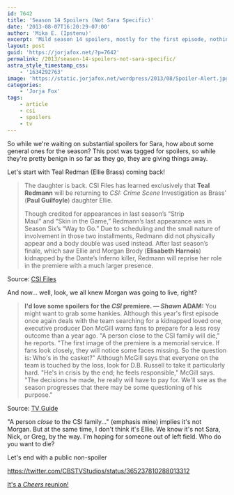 ```yaml
---
id: 7642
title: 'Season 14 Spoilers (Not Sara Specific)'
date: '2013-08-07T16:20:29-07:00'
author: 'Mika E. (Ipstenu)'
excerpt: 'Mild season 14 spoilers, mostly for the first episode, nothing Sara specific.'
layout: post
guid: 'https://jorjafox.net/?p=7642'
permalink: /2013/season-14-spoilers-not-sara-specific/
astra_style_timestamp_css:
    - '1634292763'
image: 'https://static.jorjafox.net/wordpress/2013/08/Spoiler-Alert.jpg'
categories:
    - 'Jorja Fox'
tags:
    - article
    - csi
    - spoilers
    - tv
---
```


So while we're waiting on substantial spoilers for Sara, how about some general ones for the season? This post was tagged for spoilers, so while they're pretty benign in so far as they go, they are giving things away.

Let's start with Teal Redman (Ellie Brass) coming back!
<blockquote>The daughter is back. CSI Files has learned exclusively that <strong>Teal Redmann</strong> will be returning to <em>CSI: Crime Scene</em> Investigation as Brass’ (<strong>Paul Guilfoyle</strong>) daughter Ellie.

Though credited for appearances in last season’s “Strip Maul” and “Skin in the Game,” Redmann’s last appearance was in Season Six’s “Way to Go.” Due to scheduling and the small nature of involvement in those two installments, Redmann did not physically appear and a body double was used instead. After last season’s finale, which saw Ellie and Morgan Brody (<strong>Elisabeth Harnois</strong>) kidnapped by the Dante’s Inferno killer, Redmann will reprise her role in the premiere with a much larger presence.</blockquote>
Source: <a href="http://www.csifiles.com/content/2013/08/teal-redmann-returns-to-csi-for-season-14-premiere/">CSI Files</a>

And now... well, look, we all knew Morgan was going to live, right?
<blockquote><strong>I'd love some spoilers for the <em>CSI </em>premiere. — <em>Shawn</em>
ADAM:</strong> You might want to grab some hankies. Although this year's first episode once again deals with the team searching for a kidnapped loved one, executive producer Don McGill warns fans to prepare for a less rosy outcome than a year ago. "A person close to the CSI family will die," he reports. "The first image of the premiere is a memorial service. If fans look closely, they will notice some faces missing. So the question is: Who's in the casket?" Although McGill says that everyone on the team is touched by the loss, look for D.B. Russell to take it particularly hard. "He's in crisis by the end; he feels responsible," McGill says. "The decisions he made, he really will have to pay for. We'll see as the season progresses that there may be some questioning of his purpose."</blockquote>
Source: <a href="http://www.tvguide.com/News/Mega-Buzz-Greys-Bones-New-Girl-Spoilers-1068946.aspx">TV Guide</a>

"A person <em>close</em> to the CSI family..." (emphasis mine) implies it's not Morgan. But at the same time, I don't think it's Ellie. We know it's not Sara, Nick, or Greg, by the way. I'm hoping for someone out of left field. Who do you want to die?

Let's end with a public non-spoiler

https://twitter.com/CBSTVStudios/status/365237810288013312

<a href="http://insidetv.ew.com/2013/08/07/csi-scoop-ted-danson-reunites-with-cheers-co-star/">It's a <em>Cheers</em> reunion!</a>